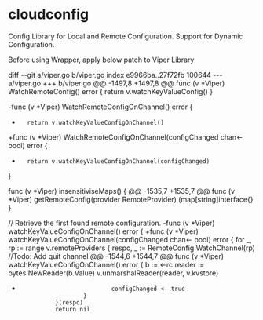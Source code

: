 # cloudconfig
Config Library for Local and Remote Configuration. Support for Dynamic Configuration.


Before using Wrapper, apply below patch to Viper Library

diff --git a/viper.go b/viper.go
index e9966ba..27f72fb 100644
--- a/viper.go
+++ b/viper.go
@@ -1497,8 +1497,8 @@ func (v *Viper) WatchRemoteConfig() error {
        return v.watchKeyValueConfig()
 }
 
-func (v *Viper) WatchRemoteConfigOnChannel() error {
-       return v.watchKeyValueConfigOnChannel()
+func (v *Viper) WatchRemoteConfigOnChannel(configChanged chan<- bool) error {
+       return v.watchKeyValueConfigOnChannel(configChanged)
 }
 
 func (v *Viper) insensitiviseMaps() {
@@ -1535,7 +1535,7 @@ func (v *Viper) getRemoteConfig(provider RemoteProvider) (map[string]interface{}
 }
 
 // Retrieve the first found remote configuration.
-func (v *Viper) watchKeyValueConfigOnChannel() error {
+func (v *Viper) watchKeyValueConfigOnChannel(configChanged chan<- bool) error {
        for _, rp := range v.remoteProviders {
                respc, _ := RemoteConfig.WatchChannel(rp)
                //Todo: Add quit channel
@@ -1544,6 +1544,7 @@ func (v *Viper) watchKeyValueConfigOnChannel() error {
                                b := <-rc
                                reader := bytes.NewReader(b.Value)
                                v.unmarshalReader(reader, v.kvstore)
+                               configChanged <- true
                        }
                }(respc)
                return nil

